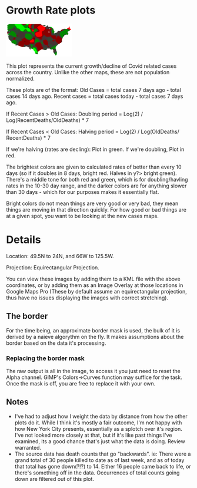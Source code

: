 # Growth Rate plots

![US Map, Growth Rate](../../us-doubling-rates-cases-small.png)

This plot represents the current growth/decline of Covid related cases across the country.  Unlike the other maps, these are not population normalized.

These plots are of the format: 
Old Cases = total cases 7 days ago - total cases 14 days ago.
Recent cases = total cases today - total cases 7 days ago.

If Recent Cases > Old Cases:
   Doubling period = Log(2) / Log(RecentDeaths/OldDeaths) * 7

If Recent Cases < Old Cases:
   Halving period = Log(2) / Log(OldDeaths/ RecentDeaths) * 7

If we're halving (rates are decling): Plot in green.  If we're doubling, Plot in red.

The brightest colors are given to calculated rates of better than every 10 days (so if it doubles in 8 days, bright red.  Halves in y?>  bright green).  There's a middle tone for both red and green, which is for doubling/havling rates in the 10-30 day range, and the darker colors are for anything slower than 30 days - which for our purposes makes it essentially flat.

Bright colors do not mean things are very good or very bad, they mean things are moving in that direction quickly.  For how good or bad things are at a given spot, you want to be looking at the new cases maps.

# Details

 Location: 49.5N to 24N, and 66W to 125.5W.
 
 Projection: Equirectangular Projection.
 
You can view these images by adding them to a KML file with the above coordinates, or by adding them
as an Image Overlay at those locations in Google Maps Pro (These by default assume an equirectangular projection, thus have no issues displaying the images with correct stretching).

## The border
For the time being, an approximate border mask is used, the bulk of it is derived by a naieve algorythm on the fly.  It makes  assumptions about the border based on the data it's processing.  
### Replacing the border mask
The raw output is all in the image, to access it you just need to reset the Alpha channel.  GIMP's Colors->Curves function may suffice for the task.  Once the mask is off, you are free to replace it with your own.

## Notes
* I've had to adjust how I weight the data by distance from how the other plots do it.  While I think it's mostly a fair outcome, I'm not happy with how New York City presents, essentially as a splotch over it's region.  I've not looked more closely at that, but if it's like past things I've examined, its a good chance that's just what the data is doing.  Review warranted.
* The source data has death counts that go "backwards".  ie: There were a grand total of 30 people killed to date as of last week, and as of today that total has gone down(?!?) to 14.  Either 16 people came back to life, or there's something off in the data.  Occurrences of total counts going down are filtered out of this plot.
